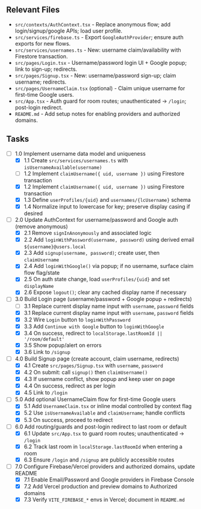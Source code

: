 ## Relevant Files

- `src/contexts/AuthContext.tsx` - Replace anonymous flow; add login/signup/google APIs; load user profile.
- `src/services/firebase.ts` - Export `GoogleAuthProvider`; ensure auth exports for new flows.
- `src/services/usernames.ts` - New: username claim/availability with Firestore transaction.
- `src/pages/Login.tsx` - Username/password login UI + Google popup; link to sign-up; redirects.
- `src/pages/Signup.tsx` - New: username/password sign-up; claim username; redirects.
- `src/pages/UsernameClaim.tsx` (optional) - Claim unique username for first-time Google users.
- `src/App.tsx` - Auth guard for room routes; unauthenticated → `/login`; post-login redirect.
- `README.md` - Add setup notes for enabling providers and authorized domains.

## Tasks

- [ ] 1.0 Implement username data model and uniqueness
  - [x] 1.1 Create `src/services/usernames.ts` with `isUsernameAvailable(username)`
  - [ ] 1.2 Implement `claimUsername({ uid, username })` using Firestore transaction
  - [x] 1.2 Implement `claimUsername({ uid, username })` using Firestore transaction
  - [x] 1.3 Define `userProfiles/{uid}` and `usernames/{lcUsername}` schema
  - [x] 1.4 Normalize input to lowercase for key; preserve display casing if desired

- [ ] 2.0 Update AuthContext for username/password and Google auth (remove anonymous)
  - [x] 2.1 Remove `signInAnonymously` and associated logic
  - [x] 2.2 Add `loginWithPassword(username, password)` using derived email `${username}@users.local`
  - [x] 2.3 Add `signup(username, password)`; create user, then `claimUsername`
  - [x] 2.4 Add `loginWithGoogle()` via popup; if no username, surface claim flow flag/state
  - [x] 2.5 On auth state change, load `userProfiles/{uid}` and set `displayName`
  - [x] 2.6 Expose `logout()`; clear any cached display name if necessary

- [ ] 3.0 Build Login page (username/password + Google popup + redirects)
  - [ ] 3.1 Replace current display name input with `username`, `password` fields
  - [x] 3.1 Replace current display name input with `username`, `password` fields
  - [x] 3.2 Wire `Login` button to `loginWithPassword`
  - [x] 3.3 Add `Continue with Google` button to `loginWithGoogle`
  - [x] 3.4 On success, redirect to `localStorage.lastRoomId || '/room/default'`
  - [x] 3.5 Show popup/alert on errors
  - [x] 3.6 Link to `/signup`

- [ ] 4.0 Build Signup page (create account, claim username, redirects)
  - [x] 4.1 Create `src/pages/Signup.tsx` with `username`, `password`
  - [x] 4.2 On submit: call `signup()` then `claimUsername()`
  - [x] 4.3 If username conflict, show popup and keep user on page
  - [x] 4.4 On success, redirect as per login
  - [x] 4.5 Link to `/login`

- [ ] 5.0 Add optional UsernameClaim flow for first-time Google users
  - [x] 5.1 Add `UsernameClaim.tsx` or inline modal controlled by context flag
  - [x] 5.2 Use `isUsernameAvailable` and `claimUsername`; handle conflicts
  - [x] 5.3 On success, proceed to redirect

- [ ] 6.0 Add routing/guards and post-login redirect to last room or default
  - [x] 6.1 Update `src/App.tsx` to guard room routes; unauthenticated → `/login`
  - [x] 6.2 Track last room in `localStorage.lastRoomId` when entering a room
  - [x] 6.3 Ensure `/login` and `/signup` are publicly accessible routes

- [ ] 7.0 Configure Firebase/Vercel providers and authorized domains, update README
  - [x] 7.1 Enable Email/Password and Google providers in Firebase Console
  - [x] 7.2 Add Vercel production and preview domains to Authorized domains
  - [x] 7.3 Verify `VITE_FIREBASE_*` envs in Vercel; document in `README.md`
